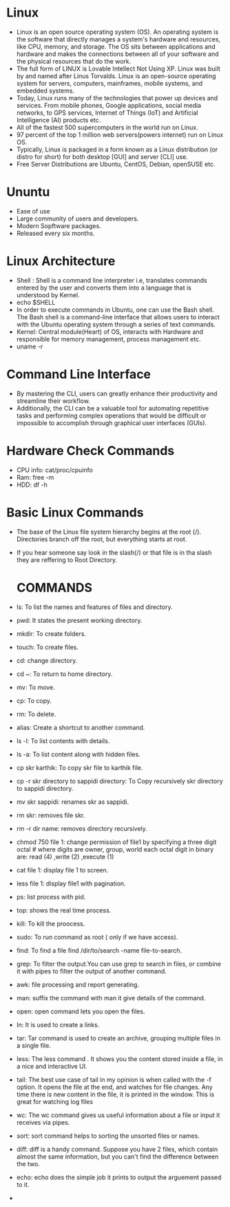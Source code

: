 # Linux #
- Linux is an open source operating system (OS). An operating system is the software that directly manages a system's hardware and resources, like CPU, memory, and storage. The OS sits between applications and hardware and makes the connections between all of your software and the physical resources that do the work.
- The full form of LINUX is Lovable Intellect Not Using XP. Linux was built by and named after Linus Torvalds. Linux is an open-source operating system for servers, computers, mainframes, mobile systems, and embedded systems.
- Today, Linux runs many of the technologies that power up devices and services. From mobile phones, Google applications, social media networks, to GPS services, Internet of Things (IoT) and Artificial Intelligence (AI) products etc.
- All of the fastest 500 supercomputers in the world run on Linux.
- 97 percent of the top 1 million web servers(powers internet) run on Linux OS.
- Typically, Linux is packaged in a form known as a Linux distribution (or distro for short) for both desktop [GUI] and server [CLI] use.
- Free Server Distributions are Ubuntu, CentOS, Debian, openSUSE etc.

# Ununtu #
- Ease of use
- Large community of users and developers.
- Modern Sopftware packages.
- Released every six months.

# Linux Architecture #
- Shell : Shell is a command line interpreter i.e, translates commands entered by the user and converts them into a language that is understood by Kernel.
- echo $SHELL
- In order to execute commands in Ubuntu, one can use the Bash shell. The Bash shell is a command-line interface that allows users to interact with the Ubuntu operating system through a series of text commands.
- Kernel: Central module(Heart) of OS, interacts with Hardware and responsible for memory management, process management etc.
- uname -r

# Command Line Interface #
- By mastering the CLI, users can greatly enhance their productivity and streamline their workflow.
- Additionally, the CLI can be a valuable tool for automating repetitive tasks and performing complex operations that would be difficult or impossible to accomplish through graphical user interfaces (GUIs).

# Hardware Check Commands #
- CPU info: cat/proc/cpuinfo
- Ram: free -m
- HDD: df -h

# Basic Linux Commands #
- The base of the Linux file system hierarchy begins at the root (/). Directories branch off the root, but everything starts at root.
- If you hear someone say look in the slash(/) or that file is in tha slash they are reffering to Root Directory.

  # COMMANDS #
  
- ls: To list the names and features of files and directory.
- pwd: It states the present working directory.
- mkdir: To create folders.
- touch: To create files.
- cd: change directory.
- cd ~: To return to home directory.
- mv: To move.
- cp: To copy.
- rm: To delete.
- alias: Create a shortcut to another command.
- ls -l: To list contents with details.
- ls -a: To list content along with hidden files.
- cp skr karthik: To copy skr file to karthik file.
- cp -r skr directory to sappidi directory: To Copy recursively skr directory to sappidi directory.
- mv skr sappidi: renames skr as sappidi.
- rm skr: removes file skr.
- rm -r dir name: removes directory recursively.
- chmod 750 file 1: change permission of file1 by specifying a three digit octal # where digits are owner, group, world each octal digit in binary are: read (4) ,write (2) ,execute (1)
- cat file 1: display file 1 to screen.
- less file 1: display file1 with pagination.
- ps: list process with pid.
- top: shows the real time process.
- kill: To kill the proocess.
- sudo: To run command as root ( only if we have access).
- find: To find  a file find /dir/to/search -name file-to-search.
- grep: To filter the output.You can use grep to search in files, or combine it with pipes to filter the output of another command.
- awk: file processing and report generating.
- man: suffix the command with man it give details of the command.
- open: open command lets you open the files.
- ln: It is used to create a links.
- tar: Tar command is used to create an archive, grouping multiple files in a single file.
- less: The less command . It shows you the content stored inside a file, in a nice and interactive UI.
- tail: The best use case of tail in my opinion is when called with the -f option. It opens the file at the end, and watches for file changes. Any time there is new content in the file, it is printed in the window. This is great for watching log files
- wc: The wc command gives us useful information about a file or input it receives via pipes.
- sort: sort command helps to sorting the unsorted files or names.
- diff: diff is a handy command. Suppose you have 2 files, which contain almost the same information, but you can't find the difference between the two.
- echo: echo does the simple job it prints to output the arguement passed to it.
- 
